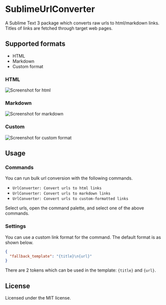 # SublimeUrlConverter

A Sublime Text 3 package which converts raw urls to html/markdown links. Titles of links are fetched through target web pages.


## Supported formats

- HTML
- Markdown
- Custom format

### HTML

![Screenshot for html](https://raw.github.com/gh640/SublimeUrlConverter/master/assets/demo_html.gif)

### Markdown

![Screenshot for markdown](https://raw.github.com/gh640/SublimeUrlConverter/master/assets/demo_markdown.gif)

### Custom

![Screenshot for custom format](https://raw.github.com/gh640/SublimeUrlConverter/master/assets/demo_custom.gif)


## Usage

### Commands

You can run bulk url conversion with the following commands.

- `UrlConverter: Convert urls to html links`
- `UrlConverter: Convert urls to markdown links`
- `UrlConverter: Convert urls to custom-formatted links`

Select urls, open the command palette, and select one of the above commands.

### Settings

You can use a custom link format for the command. The default format is as shown below.

```json
{
  "fallback_template": "{title}\n{url}"
}
```

There are 2 tokens which can be used in the template: `{title}` and `{url}`.


## License

Licensed under the MIT license.
